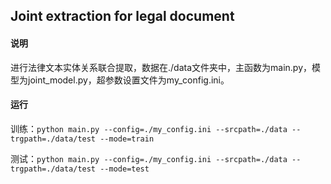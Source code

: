 ## Joint extraction for legal document

#### 说明

进行法律文本实体关系联合提取，数据在./data文件夹中，主函数为main.py，模型为joint_model.py，超参数设置文件为my_config.ini。

#### 运行

训练：`python main.py --config=./my_config.ini --srcpath=./data --trgpath=./data/test --mode=train`

测试：`python main.py --config=./my_config.ini --srcpath=./data --trgpath=./data/test --mode=test`